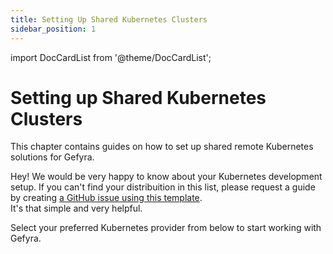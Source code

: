 ```yaml
---
title: Setting Up Shared Kubernetes Clusters
sidebar_position: 1
---
```


import DocCardList from '@theme/DocCardList';


# Setting up Shared Kubernetes Clusters
This chapter contains guides on how to set up shared remote Kubernetes solutions for Gefyra.



Hey! We would be very happy to know about your Kubernetes development setup. If you can't find your distribuition in this
list, please request a guide by creating [a GitHub issue using this template](https://github.com/gefyrahq/gefyra/issues/new?assignees=&labels=enhancement&template=guide-request.md&title=%5BGuide+request%5D%3A+).  
It's that simple and very helpful.  

Select your preferred Kubernetes provider from below to start working with Gefyra.

<DocCardList />
